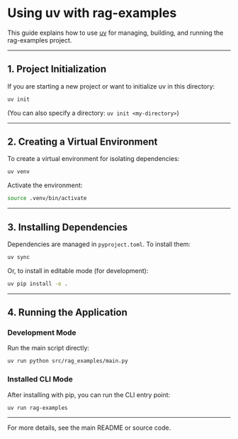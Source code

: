 # Using uv with rag-examples

This guide explains how to use [uv](https://github.com/astral-sh/uv) for managing, building, and running the rag-examples project.

---

## 1. Project Initialization

If you are starting a new project or want to initialize uv in this directory:

```bash
uv init
```

(You can also specify a directory: `uv init <my-directory>`)

---

## 2. Creating a Virtual Environment

To create a virtual environment for isolating dependencies:

```bash
uv venv
```

Activate the environment:

```bash
source .venv/bin/activate
```

---

## 3. Installing Dependencies

Dependencies are managed in `pyproject.toml`. To install them:

```bash
uv sync
```

Or, to install in editable mode (for development):

```bash
uv pip install -e .
```

---

## 4. Running the Application

### Development Mode

Run the main script directly:

```bash
uv run python src/rag_examples/main.py
```

### Installed CLI Mode

After installing with pip, you can run the CLI entry point:

```bash
uv run rag-examples
```

---

For more details, see the main README or source code.

